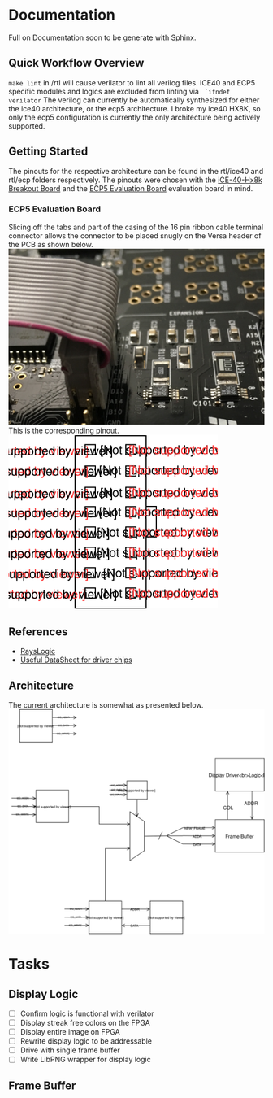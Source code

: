 # Documentation
Full on Documentation soon to be generate with Sphinx.
## Quick Workflow Overview
``make lint`` in /rtl will cause verilator to lint all verilog files. ICE40 and ECP5 specific modules and logics are excluded from linting via `` `ifndef verilator``
The verilog can currently be automatically synthesized for either the ice40 architecture, or the ecp5 architecture. I broke my ice40 HX8K, so only the ecp5 configuration is currently the only architecture being actively supported.
## Getting Started
The pinouts for the respective architecture can be found in the rtl/ice40 and rtl/ecp folders respectively. The pinouts were chosen with the [iCE-40-Hx8k Breakout Board](https://www.latticesemi.com/Products/DevelopmentBoardsAndKits/iCE40HX8KBreakoutBoard.aspx) and the [ECP5 Evaluation Board](http://www.latticesemi.com/ecp5-evaluation) evaluation board in mind.
### ECP5 Evaluation Board
Slicing off the tabs and part of the casing of the 16 pin ribbon cable terminal connector allows the connector to be placed snugly on the Versa header of the PCB as shown below.
![Versa Connector](Documentation/Content/Versa_Connector.png)
This is the corresponding pinout.
![Versa Header - Ribbon Cable Pinout](Documentation/Content/Pinout.svg)
## References
 - [RaysLogic](http://www.rayslogic.com/propeller/programming/AdafruitRGB/AdafruitRGB.htm)
  - [Useful DataSheet for driver chips](http://www.rayslogic.com/propeller/programming/AdafruitRGB/MBI5026.pdf)
## Architecture
The current architecture is somewhat as presented below.
![System Architecture](Documentation/Content/System_Schematic.svg)
# Tasks
## Display Logic
 - [ ] Confirm logic is functional with verilator
 - [ ] Display streak free colors on the FPGA
 - [ ] Display entire image on FPGA
 - [ ] Rewrite display logic to be addressable
 - [ ] Drive with single frame buffer
 - [ ] Write LibPNG wrapper for display logic

## Frame Buffer
